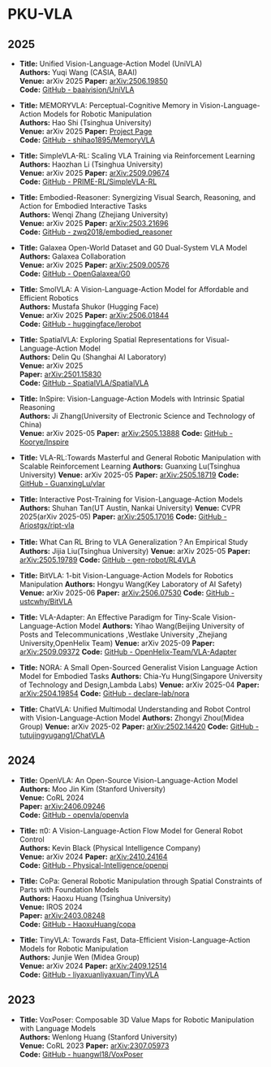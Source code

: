 # PKU-VLA

## 2025

- **Title:** Unified Vision-Language-Action Model (UniVLA)  
  **Authors:** Yuqi Wang (CASIA, BAAI)  
  **Venue:** arXiv 2025
  **Paper:** [arXiv:2506.19850](https://arxiv.org/abs/2506.19850)  
  **Code:** [GitHub - baaivision/UniVLA](https://github.com/baaivision/UniVLA)

- **Title:** MEMORYVLA: Perceptual-Cognitive Memory in Vision-Language-Action Models for Robotic Manipulation  
  **Authors:** Hao Shi (Tsinghua University)  
  **Venue:** arXiv 2025
  **Paper:** [Project Page](https://shihao1895.github.io/MemoryVLA/)  
  **Code:** [GitHub - shihao1895/MemoryVLA](https://shihao1895.github.io/MemoryVLA/)

- **Title:** SimpleVLA-RL: Scaling VLA Training via Reinforcement Learning  
  **Authors:** Haozhan Li (Tsinghua University)  
  **Venue:** arXiv 2025
  **Paper:** [arXiv:2509.09674](https://arxiv.org/abs/2509.09674)  
  **Code:** [GitHub - PRIME-RL/SimpleVLA-RL](https://github.com/PRIME-RL/SimpleVLA-RL)

- **Title:** Embodied-Reasoner: Synergizing Visual Search, Reasoning, and Action for Embodied Interactive Tasks  
  **Authors:** Wenqi Zhang (Zhejiang University)  
  **Venue:** arXiv 2025
  **Paper:** [arXiv:2503.21696](https://arxiv.org/abs/2503.21696)  
  **Code:** [GitHub - zwq2018/embodied_reasoner](https://github.com/zwq2018/embodied_reasoner)

- **Title:** Galaxea Open-World Dataset and G0 Dual-System VLA Model  
  **Authors:** Galaxea Collaboration  
  **Venue:** arXiv 2025
  **Paper:** [arXiv:2509.00576](https://arxiv.org/abs/2509.00576)  
  **Code:** [GitHub - OpenGalaxea/G0](https://github.com/OpenGalaxea/G0)

- **Title:** SmolVLA: A Vision-Language-Action Model for Affordable and Efficient Robotics  
  **Authors:** Mustafa Shukor (Hugging Face)  
  **Venue:** arXiv 2025
  **Paper:** [arXiv:2506.01844](https://arxiv.org/abs/2506.01844)  
  **Code:** [GitHub - huggingface/lerobot](https://github.com/huggingface/lerobot/tree/main/src/lerobot/policies/smolvla)

- **Title:** SpatialVLA: Exploring Spatial Representations for Visual-Language-Action Model  
  **Authors:** Delin Qu (Shanghai AI Laboratory)  
  **Venue:** arXiv 2025  
  **Paper:** [arXiv:2501.15830](https://arxiv.org/abs/2501.15830)  
  **Code:** [GitHub - SpatialVLA/SpatialVLA](https://github.com/SpatialVLA/SpatialVLA)

- **Title:** InSpire: Vision-Language-Action Models with Intrinsic Spatial Reasoning  
  **Authors:** Ji Zhang(University of Electronic Science and Technology of China)  
  **Venue:** arXiv 2025-05
  **Paper:** [arXiv:2505.13888](https://arxiv.org/abs/2505.13888)
  **Code:** [GitHub - Koorye/Inspire](https://github.com/Koorye/Inspire)

- **Title:** VLA-RL:Towards Masterful and General Robotic Manipulation with Scalable Reinforcement Learning
  **Authors:** Guanxing Lu(Tsinghua University)
  **Venue:** arXiv 2025-05
  **Paper:** [arXiv:2505.18719](https://arxiv.org/abs/2505.18719)
  **Code:** [GitHub - GuanxingLu/vlar](https://github.com/GuanxingLu/vlarl?tab=readme-ov-file)

- **Title:** Interactive Post-Training for Vision-Language-Action Models
  **Authors:** Shuhan Tan(UT Austin, Nankai University)
  **Venue:** CVPR 2025(arXiv 2025-05)
  **Paper:** [arXiv:2505.17016](https://arxiv.org/abs/2505.17016)
  **Code:** [GitHub - Ariostgx/ript-vla](https://github.com/Ariostgx/ript-vla)

- **Title:** What Can RL Bring to VLA Generalization？An Empirical Study
  **Authors:** Jijia Liu(Tsinghua University)
  **Venue:** arXiv 2025-05
  **Paper:** [arXiv:2505.19789](https://arxiv.org/abs/2505.19789)
  **Code:** [GitHub - gen-robot/RL4VLA](https://github.com/gen-robot/RL4VLA)

- **Title:** BitVLA: 1-bit Vision-Language-Action Models for Robotics Manipulation
  **Authors:** Hongyu Wang(Key Laboratory of AI Safety)
  **Venue:** arXiv 2025-06
  **Paper:** [arXiv:2506.07530](https://arxiv.org/abs/2506.07530)
  **Code:** [GitHub - ustcwhy/BitVLA](https://github.com/ustcwhy/BitVLA?tab=readme-ov-file)

- **Title:** VLA-Adapter: An Effective Paradigm for Tiny-Scale Vision-Language-Action Model
  **Authors:** Yihao Wang(Beijing University of Posts and Telecommunications ,Westlake University ,Zhejiang University,OpenHelix Team)
  **Venue:** arXiv 2025-09
  **Paper:** [arXiv:2509.09372](https://arxiv.org/abs/2509.09372)
  **Code:** [GitHub - OpenHelix-Team/VLA-Adapter](https://github.com/OpenHelix-Team/VLA-Adapter)

- **Title:** NORA: A Small Open-Sourced Generalist Vision Language Action Model for Embodied Tasks
  **Authors:** Chia-Yu Hung(Singapore University of Technology and Design,Lambda Labs)
  **Venue:** arXiv 2025-04
  **Paper:** [arXiv:2504.19854](https://arxiv.org/abs/2504.19854)
  **Code:** [GitHub - declare-lab/nora](https://github.com/declare-lab/nora)

- **Title:** ChatVLA: Unified Multimodal Understanding and Robot Control with Vision-Language-Action Model
  **Authors:** Zhongyi Zhou(Midea Group)
  **Venue:** arXiv 2025-02
  **Paper:** [arXiv:2502.14420](https://arxiv.org/abs/2502.14420)
  **Code:** [GitHub - tutujingyugang1/ChatVLA](https://github.com/tutujingyugang1/ChatVLA_public?tab=readme-ov-file)


## 2024

- **Title:** OpenVLA: An Open-Source Vision-Language-Action Model  
  **Authors:** Moo Jin Kim (Stanford University)  
  **Venue:** CoRL 2024  
  **Paper:** [arXiv:2406.09246](https://arxiv.org/abs/2406.09246)  
  **Code:** [GitHub - openvla/openvla](https://github.com/openvla/openvla)

- **Title:** π0: A Vision-Language-Action Flow Model for General Robot Control  
  **Authors:** Kevin Black (Physical Intelligence Company)  
  **Venue:** arXiv 2024 
  **Paper:** [arXiv:2410.24164](https://arxiv.org/abs/2410.24164)  
  **Code:** [GitHub - Physical-Intelligence/openpi](https://github.com/Physical-Intelligence/openpi)

- **Title:** CoPa: General Robotic Manipulation through Spatial Constraints of Parts with Foundation Models  
  **Authors:** Haoxu Huang (Tsinghua University)  
  **Venue:** IROS 2024  
  **Paper:** [arXiv:2403.08248](https://arxiv.org/abs/2403.08248)  
  **Code:** [GitHub - HaoxuHuang/copa](https://github.com/HaoxuHuang/copa)


- **Title:** TinyVLA: Towards Fast, Data-Efficient Vision-Language-Action Models for Robotic Manipulation  
  **Authors:** Junjie Wen (Midea Group)  
  **Venue:** arXiv 2024
  **Paper:** [arXiv:2409.12514](https://arxiv.org/abs/2409.12514)  
  **Code:** [GitHub - liyaxuanliyaxuan/TinyVLA](https://github.com/liyaxuanliyaxuan/TinyVLA)


## 2023

- **Title:** VoxPoser: Composable 3D Value Maps for Robotic Manipulation with Language Models  
  **Authors:** Wenlong Huang (Stanford University)  
  **Venue:** CoRL 2023 
  **Paper:** [arXiv:2307.05973](https://arxiv.org/abs/2307.05973)  
  **Code:** [GitHub - huangwl18/VoxPoser](https://github.com/huangwl18/VoxPoser)
